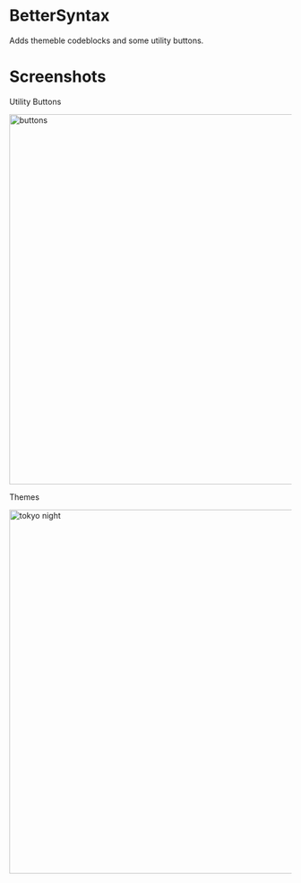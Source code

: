 # BetterSyntax
Adds themeble codeblocks and some utility buttons.

# Screenshots

Utility Buttons

<img width="660" alt="buttons" src="https://user-images.githubusercontent.com/87679354/151765598-801f2666-c2b9-42d2-8311-0149d6262b26.png">

Themes

<img width="649" alt="tokyo night" src="https://user-images.githubusercontent.com/87679354/151765701-9ab226b7-71a3-415c-be2c-792afa430c9b.png">
